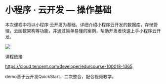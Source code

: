 # 小程序 · 云开发 — 操作基础



本次课程中将以小程序·云开发为基础，详细介绍小程序云开发的数据库，存储管理，云函数架构等功能，并通过简单易懂的案例，帮助开发者快速上手小程序云开发。



![](https://main.qcloudimg.com/raw/e22cb13edb6945af6399d264f171a52b.png)



课程链接

https://cloud.tencent.com/developer/edu/course-100018-1365



demo基于云开发QuickStart，二次整合，配合视频教学。